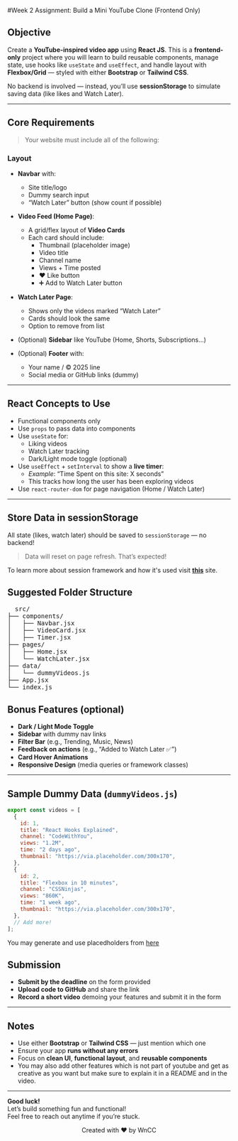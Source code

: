 #Week 2 Assignment: Build a Mini YouTube Clone (Frontend Only)

## Objective

Create a **YouTube-inspired video app** using **React JS**. This is a **frontend-only** project where you will learn to build reusable components, manage state, use hooks like `useState` and `useEffect`, and handle layout with **Flexbox/Grid** — styled with either **Bootstrap** or **Tailwind CSS**.

No backend is involved — instead, you’ll use **sessionStorage** to simulate saving data (like likes and Watch Later).

---

## Core Requirements

> Your website must include all of the following:

### Layout

- **Navbar** with:
  - Site title/logo
  - Dummy search input
  - “Watch Later” button (show count if possible)
  
- **Video Feed (Home Page)**:
  - A grid/flex layout of **Video Cards**
  - Each card should include:
    - Thumbnail (placeholder image)
    - Video title
    - Channel name
    - Views + Time posted
    - ❤️ Like button
    - ➕ Add to Watch Later button

- **Watch Later Page**:
  - Shows only the videos marked “Watch Later”
  - Cards should look the same
  - Option to remove from list

- (Optional) **Sidebar** like YouTube (Home, Shorts, Subscriptions...)

- (Optional) **Footer** with:
  - Your name / © 2025 line
  - Social media or GitHub links (dummy)

---

## React Concepts to Use

- Functional components only
- Use `props` to pass data into components
- Use `useState` for:
  - Liking videos
  - Watch Later tracking
  - Dark/Light mode toggle (optional)
- Use `useEffect` + `setInterval` to show a **live timer**:
  - _Example_: “Time Spent on this site: X seconds”
  - This tracks how long the user has been exploring videos
- Use `react-router-dom` for page navigation (Home / Watch Later)

---

## Store Data in sessionStorage

All state (likes, watch later) should be saved to `sessionStorage` — no backend!

> Data will reset on page refresh. That’s expected!

To learn more about session framework and how it's used visit [**this**](https://docs.djangoproject.com/en/5.2/topics/http/sessions/) site.

## Suggested Folder Structure
<pre>
  src/
├── components/
│   ├── Navbar.jsx
│   ├── VideoCard.jsx
│   ├── Timer.jsx
├── pages/
│   ├── Home.jsx
│   └── WatchLater.jsx
├── data/
│   └── dummyVideos.js
├── App.jsx
└── index.js
</pre>
## Bonus Features (optional)
- **Dark / Light Mode Toggle**
- **Sidebar** with dummy nav links
- **Filter Bar** (e.g., Trending, Music, News)
- **Feedback on actions** (e.g., “Added to Watch Later ✅”)
- **Card Hover Animations**
- **Responsive Design** (media queries or framework classes)

---

## Sample Dummy Data (`dummyVideos.js`)

```js
export const videos = [
  {
    id: 1,
    title: "React Hooks Explained",
    channel: "CodeWithYou",
    views: "1.2M",
    time: "2 days ago",
    thumbnail: "https://via.placeholder.com/300x170",
  },
  {
    id: 2,
    title: "Flexbox in 10 minutes",
    channel: "CSSNinjas",
    views: "860K",
    time: "1 week ago",
    thumbnail: "https://via.placeholder.com/300x170",
  },
  // Add more!
];
```
You may generate and use placedholders from [here](https://smalldev.tools/placeholder-image-generator-online)
## Submission

- **Submit by the deadline** on the form provided  
- **Upload code to GitHub** and share the link  
- **Record a short video** demoing your features and submit it in the form  

---

##  Notes

- Use either **Bootstrap** or **Tailwind CSS** — just mention which one  
- Ensure your app **runs without any errors**  
- Focus on **clean UI**, **functional layout**, and **reusable components**
- You may also add other features which is not part of youtube and get as creative as you want but make sure to explain it in a README and in the video.  

---

**Good luck!**  
Let’s build something fun and functional!  
Feel free to reach out anytime if you’re stuck.



<p align="center"> Created with ❤️ by WnCC </p>
